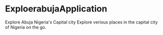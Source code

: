 # ExploerabujaApplication
Explore Abuja Nigeria's Capital city
Explore verious places in the capital city of Nigeria on the go.
